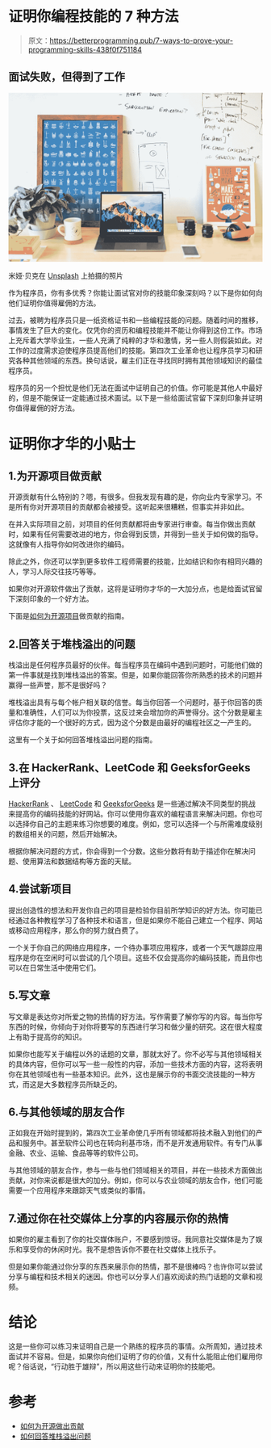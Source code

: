 # 证明你编程技能的 7 种方法

> 原文：<https://betterprogramming.pub/7-ways-to-prove-your-programming-skills-438f0f751184>

## 面试失败，但得到了工作

![](img/aaddfba9e813db3a1ab2a1568a9bf7a1.png)

米娅·贝克在 [Unsplash](https://unsplash.com/s/photos/happy-businessman?utm_source=unsplash&utm_medium=referral&utm_content=creditCopyText) 上拍摄的照片

作为程序员，你有多优秀？你能让面试官对你的技能印象深刻吗？以下是你如何向他们证明你值得雇佣的方法。

过去，被聘为程序员只是一纸资格证书和一些编程技能的问题。随着时间的推移，事情发生了巨大的变化。仅凭你的资历和编程技能并不能让你得到这份工作。市场上充斥着大学毕业生，一些人充满了纯粹的才华和激情，另一些人则假装如此。对工作的过度需求迫使程序员提高他们的技能。第四次工业革命也让程序员学习和研究各种其他领域的东西。换句话说，雇主们正在寻找同时拥有其他领域知识的最佳程序员。

程序员的另一个担忧是他们无法在面试中证明自己的价值。你可能是其他人中最好的，但是不能保证一定能通过技术面试。以下是一些给面试官留下深刻印象并证明你值得雇佣的好方法。

# 证明你才华的小贴士

## 1.为开源项目做贡献

开源贡献有什么特别的？嗯，有很多。但我发现有趣的是，你向业内专家学习。不是所有你对开源项目的贡献都会被接受。这听起来很糟糕，但事实并非如此。

在并入实际项目之前，对项目的任何贡献都将由专家进行审查。每当你做出贡献时，如果有任何需要改进的地方，你会得到反馈，并得到一些关于如何做的指导。这就像有人指导你如何改进你的编码。

除此之外，你还可以学到更多软件工程师需要的技能，比如结识和你有相同兴趣的人，学习人际交往技巧等等。

如果你对开源软件做出了贡献，这将是证明你才华的一大加分点，也是给面试官留下深刻印象的一个好方法。

下面是[如何为开源项目](https://opensource.guide/how-to-contribute/)做贡献的指南。

## 2.回答关于堆栈溢出的问题

栈溢出是任何程序员最好的伙伴。每当程序员在编码中遇到问题时，可能他们做的第一件事就是找到堆栈溢出的答案。但是，如果你能回答你所熟悉的技术的问题并赢得一些声誉，那不是很好吗？

堆栈溢出具有与每个帐户相关联的信誉。每当你回答一个问题时，基于你回答的质量和准确性，人们可以为你投票，这反过来会增加你的声誉得分。这个分数是雇主评估你才能的一个很好的方式，因为这个分数是由最好的编程社区之一产生的。

这里有一个关于如何回答堆栈溢出问题的指南。

## 3.在 HackerRank、LeetCode 和 GeeksforGeeks 上评分

[HackerRank](https://www.hackerrank.com/) 、 [LeetCode](https://leetcode.com/problemset/all/) 和 [GeeksforGeeks](https://www.geeksforgeeks.org/practice-for-cracking-any-coding-interview/) 是一些通过解决不同类型的挑战来提高你的编码技能的好网站。你可以使用你喜欢的编程语言来解决问题。你也可以选择你自己的主题来练习你想要的难度。例如，您可以选择一个与所需难度级别的数组相关的问题，然后开始解决。

根据你解决问题的方式，你会得到一个分数。这些分数将有助于描述你在解决问题、使用算法和数据结构等方面的天赋。

## 4.尝试新项目

提出创造性的想法和开发你自己的项目是检验你目前所学知识的好方法。你可能已经通过各种教程学习了各种技术和语言，但是如果你不能自己建立一个程序、网站或移动应用程序，那么你的努力就白费了。

一个关于你自己的网络应用程序，一个待办事项应用程序，或者一个天气跟踪应用程序是你在空闲时可以尝试的几个项目。这些不仅会提高你的编码技能，而且你也可以在日常生活中使用它们。

## 5.写文章

写文章是表达你对所爱之物的热情的好方法。写作需要了解你写的内容。每当你写东西的时候，你倾向于对你将要写的东西进行学习和做少量的研究。这在很大程度上有助于提高你的知识。

如果你也能写关于编程以外的话题的文章，那就太好了。你不必写与其他领域相关的具体内容，但你可以写一些一般性的内容，添加一些技术方面的内容，这将表明你在其他领域也有一些基本知识。此外，这也是展示你的书面交流技能的一种方式，而这是大多数程序员所缺乏的。

## 6.与其他领域的朋友合作

正如我在开始时提到的，第四次工业革命使几乎所有领域都将技术融入到他们的产品和服务中。甚至软件公司也在转向利基市场，而不是开发通用软件。有专门从事金融、农业、运输、食品等等的软件公司。

与其他领域的朋友合作，参与一些与他们领域相关的项目，并在一些技术方面做出贡献，对你来说都是很大的加分。例如，你可以与农业领域的朋友合作，他们可能需要一个应用程序来跟踪天气或类似的事情。

## 7.通过你在社交媒体上分享的内容展示你的热情

如果你的雇主看到了你的社交媒体账户，不要感到惊讶。我同意社交媒体是为了娱乐和享受你的休闲时光。我不是想告诉你不要在社交媒体上找乐子。

但是如果你能通过你分享的东西来展示你的热情，那不是很棒吗？也许你可以尝试分享与编程和技术相关的迷因。你也可以分享人们喜欢阅读的热门话题的文章和视频。

# 结论

这是一些你可以练习来证明自己是一个熟练的程序员的事情。众所周知，通过技术面试并不容易。但是，如果你向他们证明了你的价值，又有什么能阻止他们雇用你呢？俗话说，“行动胜于雄辩”，所以用这些行动来证明你的技能吧。

# 参考

*   [如何为开源做出贡献](https://opensource.guide/how-to-contribute/)
*   [如何回答堆栈溢出问题](https://stackoverflow.com/help/how-to-answer)